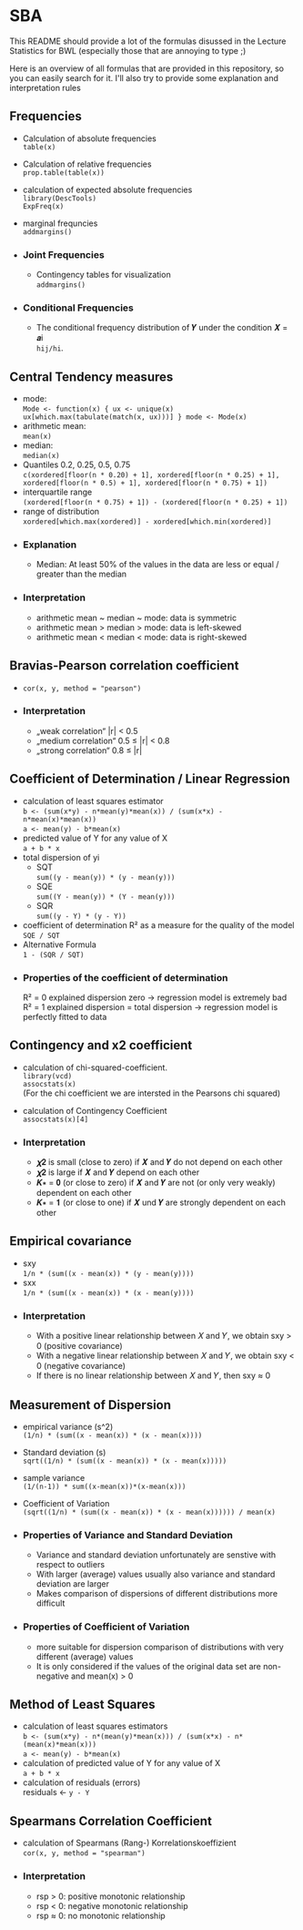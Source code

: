 # SBA

This README should provide a lot of the formulas disussed in the Lecture Statistics for BWL (especially those that are annoying 
to type ;)

Here is an overview of all formulas that are provided in this repository, so you can easily search for it.
I'll also try to provide some explanation and interpretation rules

## Frequencies
- Calculation of absolute frequencies  <br>`table(x)`
- Calculation of relative frequencies  <br>`prop.table(table(x))`
- calculation of expected absolute frequencies  <br>`library(DescTools)`  <br>`ExpFreq(x)`
  
- marginal frequncies <br>`addmargins()`

 - ### Joint Frequencies
    - Contingency tables for visualization <br>`addmargins()`
    
- ### Conditional Frequencies
     - The conditional frequency distribution of 𝒀 under the condition 𝑿 = 𝒂i <br> `hij/hi`.
## Central Tendency measures
- mode: <br>
  `Mode <- function(x) {
  ux <- unique(x)
  ux[which.max(tabulate(match(x, ux)))]
  }
  mode <- Mode(x)`
- arithmetic mean:  <br> `mean(x)`
- median:  <br> `median(x)`
- Quantiles 0.2, 0.25, 0.5, 0.75  <br>
  `c(xordered[floor(n * 0.20) + 1], xordered[floor(n * 0.25) + 1], xordered[floor(n * 0.5) + 1], xordered[floor(n * 0.75) + 1])`
- interquartile range  <br>`(xordered[floor(n * 0.75) + 1]) - (xordered[floor(n * 0.25) + 1])`
- range of distribution  <br>`xordered[which.max(xordered)] - xordered[which.min(xordered)]`
 - ### Explanation
    - Median: At least 50% of the values in the data are less or equal / greater than the median
 - ### Interpretation
    - arithmetic mean ~ median ~ mode: data is symmetric
    - arithmetic mean > median > mode: data is left-skewed
    - arithmetic mean < median < mode: data is right-skewed
  
## Bravias-Pearson correlation coefficient
- `cor(x, y, method = "pearson")`
- ### Interpretation
    - „weak correlation“ |r| < 0.5
    - „medium correlation“ 0.5 ≤ |r| < 0.8
    - „strong correlation“ 0.8 ≤ |r|

## Coefficient of Determination / Linear Regression
- calculation of least squares estimator <br> 
  `b <- (sum(x*y) - n*mean(y)*mean(x)) / (sum(x*x) - n*mean(x)*mean(x))`  <br>
  `a <- mean(y) - b*mean(x)`
- predicted value of Y for any value of X  <br> `a + b * x`
- total dispersion of yi
    - SQT <br> `sum((y - mean(y)) * (y - mean(y)))`
    - SQE  <br> `sum((Y - mean(y)) * (Y - mean(y)))`
    - SQR  <br>`sum((y - Y) * (y - Y))`
- coefficient of determination R² as a measure for the quality of the model  <br>`SQE / SQT`
- Alternative Formula  <br>`1 - (SQR / SQT)`
- ### Properties of the coefficient of determination
  R² = 0 explained dispersion zero -> regression model is extremely bad
  R² = 1 explained dispersion = total dispersion -> regression model is perfectly fitted to data


## Contingency and x2 coefficient
- calculation of chi-squared-coefficient. <br>
  `library(vcd)`  <br>
  `assocstats(x)`  <br>
  (For the chi coefficient we are intersted in the Pearsons chi squared)
- calculation of Contingency Coefficient <br>  `assocstats(x)[4]`
  
- ### Interpretation
    - 𝝌𝟐 is small (close to zero) if 𝑿 and 𝒀 do not depend on each other
    - 𝝌𝟐 is large if 𝑿 and 𝒀 depend on each other
    - 𝑲∗ = 𝟎 (or close to zero) if 𝑿 and 𝒀 are not (or only very weakly) dependent on each other
    - 𝑲∗ = 𝟏 (or close to one) if 𝑿 und 𝒀 are strongly dependent on each other

## Empirical covariance
- sxy  <br>`1/n * (sum((x - mean(x)) * (y - mean(y))))`
- sxx  <br>`1/n * (sum((x - mean(x)) * (x - mean(y))))`
- ### Interpretation
  - With a positive linear relationship between 𝑋 and 𝑌, we obtain sxy > 0 (positive covariance)
  - With a negative linear relationship between 𝑋 and 𝑌, we obtain sxy < 0 (negative covariance)  
  - If there is no linear relationship between 𝑋 and 𝑌, then sxy ≈ 0

## Measurement of Dispersion
- empirical variance (s^2) <br>  `(1/n) * (sum((x - mean(x)) * (x - mean(x))))`
- Standard deviation (s)  <br>`sqrt((1/n) * (sum((x - mean(x)) * (x - mean(x)))))`
- sample variance  <br>`(1/(n-1)) * sum((x-mean(x))*(x-mean(x)))`
- Coefficient of Variation  <br> `(sqrt((1/n) * (sum((x - mean(x)) * (x - mean(x)))))) / mean(x)`

- ### Properties of Variance and Standard Deviation
  - Variance and standard deviation unfortunately are senstive with respect to outliers
  - With larger (average) values usually also variance and standard deviation are larger
  - Makes comparison of dispersions of different distributions more difficult
  
- ### Properties of Coefficient of Variation
  - more suitable for dispersion comparison of distributions with very different (average) values
  - It is only considered if the values of the original data set are non-negative and mean(x) > 0


## Method of Least Squares
- calculation of least squares estimators  <br> `b <- (sum(x*y) - n*(mean(y)*mean(x))) / (sum(x*x) - n*(mean(x)*mean(x)))`
  <br> `a <- mean(y) - b*mean(x)`
- calculation of predicted value of Y for any value of X  <br> `a + b * x`
- calculation of residuals (errors)  <br>residuals <- `y - Y`

## Spearmans Correlation Coefficient
- calculation of Spearmans (Rang-) Korrelationskoeffizient <br>`cor(x, y, method = "spearman")`
- ### Interpretation
  - rsp > 0: positive monotonic relationship
  - rsp < 0: negative monotonic relationship
  - rsp ≈ 0: no monotonic relationship











